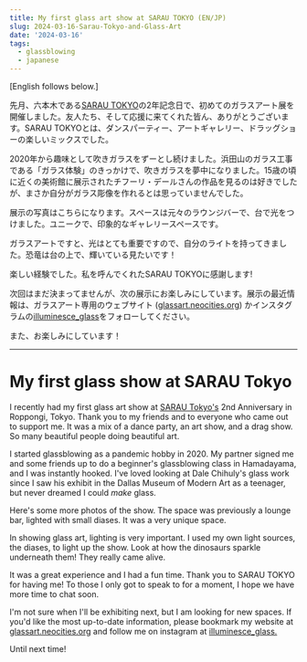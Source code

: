 ```yaml
---
title: My first glass art show at SARAU TOKYO (EN/JP)
slug: 2024-03-16-Sarau-Tokyo-and-Glass-Art
date: '2024-03-16'
tags:
  - glassblowing
  - japanese
---
```


\[English follows below.\]

先月、六本木である[SARAU TOKYO](https://www.instagram.com/sarautokyo/)の2年記念日で、初めてのガラスアート展を開催しました。友人たち、そして応援に来てくれた皆ん、ありがとうございます。SARAU TOKYOとは、ダンスパーティー、アートギャレリー、ドラッグショーの楽しいミックスでした。

2020年から趣味として吹きガラスをずーとし続けました。浜田山のガラス工事である「ガラス体験」のきっかけで、吹きガラスを夢中になりました。15歳の頃に近くの美術館に展示されたチフーリ・デールさんの作品を見るのは好きでしたが、まさか自分がガラス彫像を作れるとは思っていませんでした。

展示の写真はこちらになります。スペースは元々のラウンジバーで、台で光をつけました。ユニークで、印象的なギャレリースペースです。

ガラスアートですと、光はとても重要ですので、自分のライトを持ってきました。恐竜は台の上で、輝いている見たいです！

楽しい経験でした。私を呼んでくれたSARAU TOKYOに感謝します!

次回はまだ決まってませんが、次の展示にお楽しみにしています。展示の最近情報は、ガラスアート専用のウェブサイト ([glassart.neocities.org](https://glassart.neocities.org)) かインスタグラムの[illuminesce\_glass](https://www.instagram.com/illuminesce_glass/)をフォローしてください。

また、お楽しみにしています！

* * *

# My first glass show at SARAU Tokyo

I recently had my first glass art show at [SARAU Tokyo's](https://www.instagram.com/sarautokyo/) 2nd Anniversary in Roppongi, Tokyo. Thank you to my friends and to everyone who came out to support me. It was a mix of a dance party, an art show, and a drag show. So many beautiful people doing beautiful art.

I started glassblowing as a pandemic hobby in 2020. My partner signed me and some friends up to do a beginner's glassblowing class in Hamadayama, and I was instantly hooked. I've loved looking at Dale Chihuly's glass work since I saw his exhibit in the Dallas Museum of Modern Art as a teenager, but never dreamed I could _make_ glass.

Here's some more photos of the show. The space was previously a lounge bar, lighted with small diases. It was a very unique space.

In showing glass art, lighting is very important. I used my own light sources, the diases, to light up the show. Look at how the dinosaurs sparkle underneath them! They really came alive.

It was a great experience and I had a fun time. Thank you to SARAU TOKYO for having me! To those I only got to speak to for a moment, I hope we have more time to chat soon.

I'm not sure when I'll be exhibiting next, but I am looking for new spaces. If you'd like the most up-to-date information, please bookmark my website at [glassart.neocities.org](https://glassart.neocities.org) and follow me on instagram at [illuminesce\_glass.](https://www.instagram.com/illuminesce_glass/)

Until next time!

